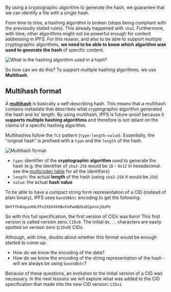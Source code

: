 By using a cryptographic algorithm to generate the hash, we guarantee that we can identify a file with a single hash.

From time to time, a hashing algorithm is broken (stops being compliant with the previously stated rules). This already happened with `sha1`.
Furthermore, with time, other algorithms might not be powerful enough for content addressing in IPFS. For this reason, and also to be able to support multiple cryptographic algorithms, **we need to be able to know which algorithm was used to generate the hash** of specific content.

![What is the hashing algorithm used in a hash?](tutorial-assets/T0006L02-what-algo.jpg)

So how can we do this?
To support multiple hashing algorithms, we use **Multihash**.

## Multihash format

A [**multihash**](https://multiformats.io/multihash/) is basically a self-describing hash. This means that a multihash contains metadata that describes what cryptographic algorithm generated the hash and its' length.
By using multihash, IPFS is future-proof because it **supports multiple hashing algorithms** and therefore is not reliant on the claims of a specific hashing algorithm.

Multihashes follow the `TLV` pattern (`type-length-value`). Essentially, the "original hash" is prefixed with a `type` and the `length` of the hash.

![Multihash format](tutorial-assets/T0006L02-multihash.jpg)

 - `type`: identifier of the **cryptographic algorithm** used to generate the hash (e.g. the identifier of `sha2-256` would be `18` - `0x12` in hexadecimal. see the [multicodec table](https://github.com/multiformats/multicodec/blob/master/table.csv) for all the identifiers)
 - `length`: the actual **length** of the hash (using `sha2-256` it would be `256`)
 - `value`: the actual **hash value**

To be able to have a compact string form representation of a CID (instead of plain binary), IPFS uses `base58btc` encoding to get the following:

`QmY7Yh4UquoXHLPFo2XbhXkhBvFoPwmQUSa92pxnxjQuPU`

So with this full specification, the first version of CIDs was born! This first version is called version zero: `CIDv0`.
The initial `Qm...` characters are easily spotted on version zero (`CIDv0`) CIDs.

Although, with time, doubts about whether this format would be enough started to come up:

 - How do we know the encoding of the data?
 - How do we know the encoding of the string representation of the hash - will we always be using `base58btc`?

Because of these questions, an evolution to the initial version of a CID was necessary.
In the next lessons we will explore what was added to the CID specification that made into the new CID version: `CIDv1`.
